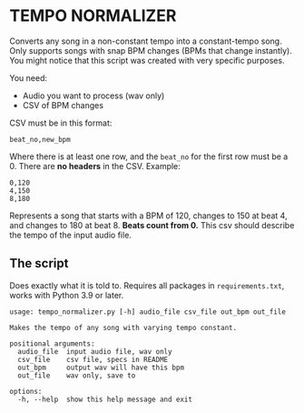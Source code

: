 # TEMPO NORMALIZER

Converts any song in a non-constant tempo into a constant-tempo song. Only supports songs with snap BPM changes (BPMs
that change instantly). You might notice that this script was created with very specific purposes.

You need:

- Audio you want to process (wav only)
- CSV of BPM changes

CSV must be in this format:

```
beat_no,new_bpm
```

Where there is at least one row, and the `beat_no` for the first row must be a 0. There are **no headers** in the CSV.
Example:

```
0,120
4,150
8,180
```

Represents a song that starts with a BPM of 120, changes to 150 at beat 4, and changes to 180 at beat 8. **Beats count
from 0.** This csv should describe the tempo of the input audio file.

## The script

Does exactly what it is told to. Requires all packages in `requirements.txt`, works with Python 3.9 or later.

```
usage: tempo_normalizer.py [-h] audio_file csv_file out_bpm out_file

Makes the tempo of any song with varying tempo constant.

positional arguments:
  audio_file  input audio file, wav only
  csv_file    csv file, specs in README
  out_bpm     output wav will have this bpm
  out_file    wav only, save to

options:
  -h, --help  show this help message and exit
```

